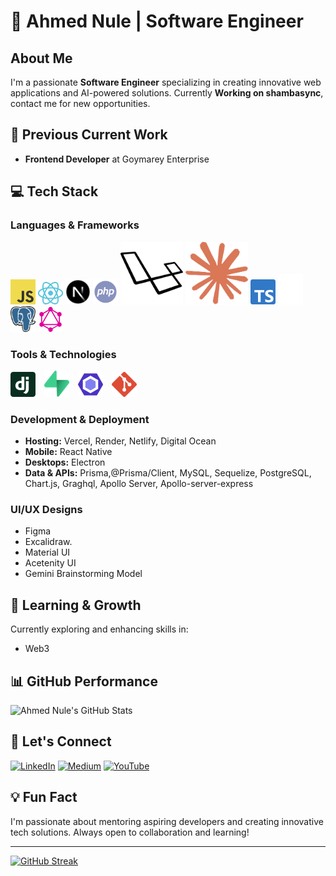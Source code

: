 # 👋 Ahmed Nule | Software Engineer 
## About Me
I'm a passionate **Software Engineer** specializing in creating innovative web applications and AI-powered solutions. Currently **Working on shambasync**, contact me for new opportunities.

## 🚀 Previous Current Work
- **Frontend Developer** at Goymarey Enterprise

## 💻 Tech Stack

### Languages & Frameworks

<img src="public/assets/images/javascript.svg" alt="react" width=40/>

<img src="public/assets/images/react.svg" alt="react" width=40/>

<img src="public/assets/images/next.svg" alt="next" width=40/>

<img src="public/assets/images/php.svg" alt="PHP" width=40/>

<img src="public/assets/images/laravel.svg" width="100" alt="Laravel" width=40/>

<img src="public/assets/images/claude.svg" width="100" alt="Laravel"  width=40/> 

<img src="public/assets/images/typescript.svg" alt="ts" width=40/>
<img src="public/assets/images/prisma.svg" alt="prisma" width=40/>

<img src="public/assets/images/postgresql.svg" alt="postgresql" width=40/>

<img src="public/assets/images/graphql.svg" alt="graphql" width=40/>




### Tools & Technologies
<img src="public/assets/images/django.svg" alt="django" width="40" style="margin-right: 10px;" />

<img src="public/assets/images/supabase.svg" alt="supabase" width="40" style="margin-right: 10px;" />

<img src="public/assets/images/eslint.svg" alt="eslint" width="40" style="margin-right: 10px;" />

<img src="public/assets/images/git.svg" alt="git" width="40" style="margin-right: 10px;" />

### Development & Deployment
- **Hosting:** Vercel, Render, Netlify, Digital Ocean
- **Mobile:** React Native
- **Desktops:** Electron
- **Data & APIs:** Prisma,@Prisma/Client, MySQL, Sequelize, PostgreSQL, Chart.js, Graghql, Apollo Server, Apollo-server-express

### UI/UX Designs
- Figma
- Excalidraw.
- Material UI
- Acetenity UI
- Gemini Brainstorming Model

## 🌱 Learning & Growth
Currently exploring and enhancing skills in:
- Web3

## 📊 GitHub Performance
![Ahmed Nule's GitHub Stats](https://github-readme-stats.vercel.app/api?username=ahmednule&theme=radical&hide_border=false&include_all_commits=true&count_private=true)

## 🤝 Let's Connect
[![LinkedIn](https://img.shields.io/badge/LinkedIn-%230077B5.svg?logo=linkedin&logoColor=white)](https://linkedin.com/in/ahmed-nule)
[![Medium](https://img.shields.io/badge/Medium-12100E?logo=medium&logoColor=white)](https://medium.com/@ahmednule)
[![YouTube](https://img.shields.io/badge/YouTube-%23FF0000.svg?logo=YouTube&logoColor=white)](https://youtube.com/@SEInProgressHub)

## 💡 Fun Fact
I'm passionate about mentoring aspiring developers and creating innovative tech solutions. Always open to collaboration and learning!

---
<a href="https://git.io/streak-stats"><img src="https://streak-stats.demolab.com?user=ahmednule&theme=dark" alt="GitHub Streak" /></a>
